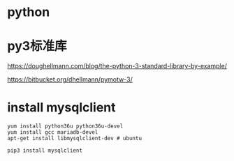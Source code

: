 # python

# py3标准库
https://doughellmann.com/blog/the-python-3-standard-library-by-example/


https://bitbucket.org/dhellmann/pymotw-3/

# install mysqlclient

```
yum install python36u python36u-devel
yum install gcc mariadb-devel
apt-get install libmysqlclient-dev # ubuntu

pip3 install mysqlclient
```
